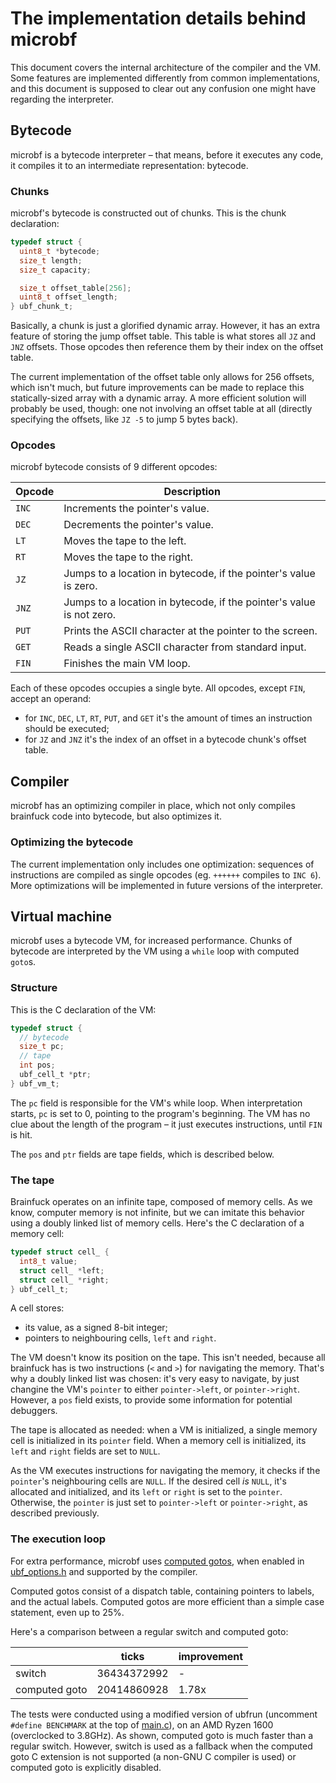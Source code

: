 # The implementation details behind microbf

This document covers the internal architecture of the compiler and the VM.
Some features are implemented differently from common implementations, and this
document is supposed to clear out any confusion one might have regarding the
interpreter.

## Bytecode

microbf is a bytecode interpreter – that means, before it executes any code, it
compiles it to an intermediate representation: bytecode.

### Chunks

microbf's bytecode is constructed out of chunks. This is the chunk declaration:
```c
typedef struct {
  uint8_t *bytecode;
  size_t length;
  size_t capacity;

  size_t offset_table[256];
  uint8_t offset_length;
} ubf_chunk_t;
```
Basically, a chunk is just a glorified dynamic array. However, it has an extra
feature of storing the jump offset table.
This table is what stores all `JZ` and `JNZ` offsets. Those opcodes then
reference them by their index on the offset table.

The current implementation of the offset table only allows for 256 offsets,
which isn't much, but future improvements can be made to replace this
statically-sized array with a dynamic array. A more efficient solution will
probably be used, though: one not involving an offset table at all (directly
specifying the offsets, like `JZ -5` to jump 5 bytes back).

### Opcodes

microbf bytecode consists of 9 different opcodes:

| Opcode | Description |
| --- | --- |
| `INC` | Increments the pointer's value. |
| `DEC` | Decrements the pointer's value. |
| `LT` | Moves the tape to the left. |
| `RT` | Moves the tape to the right. |
| `JZ` | Jumps to a location in bytecode, if the pointer's value is zero. |
| `JNZ` | Jumps to a location in bytecode, if the pointer's value is not zero. |
| `PUT` | Prints the ASCII character at the pointer to the screen. |
| `GET` | Reads a single ASCII character from standard input. |
| `FIN` | Finishes the main VM loop. |

Each of these opcodes occupies a single byte. All opcodes, except `FIN`, accept
an operand:
 - for `INC`, `DEC`, `LT`, `RT`, `PUT`, and `GET` it's the amount of times an
   instruction should be executed;
 - for `JZ` and `JNZ` it's the index of an offset in a bytecode chunk's offset
   table.

## Compiler

microbf has an optimizing compiler in place, which not only compiles brainfuck
code into bytecode, but also optimizes it.

### Optimizing the bytecode

The current implementation only includes one optimization: sequences of
instructions are compiled as single opcodes (eg. `++++++` compiles to `INC 6`).
More optimizations will be implemented in future versions of the interpreter.

## Virtual machine

microbf uses a bytecode VM, for increased performance. Chunks of bytecode are
interpreted by the VM using a `while` loop with computed `goto`s.

### Structure

This is the C declaration of the VM:

```c
typedef struct {
  // bytecode
  size_t pc;
  // tape
  int pos;
  ubf_cell_t *ptr;
} ubf_vm_t;
```

The `pc` field is responsible for the VM's while loop. When interpretation
starts, `pc` is set to 0, pointing to the program's beginning. The VM has
no clue about the length of the program – it just executes instructions,
until `FIN` is hit.

The `pos` and `ptr` fields are tape fields, which is described below.

### The tape

Brainfuck operates on an infinite tape, composed of memory cells. As we know,
computer memory is not infinite, but we can imitate this behavior using a
doubly linked list of memory cells. Here's the C declaration of a memory cell:

```c
typedef struct cell_ {
  int8_t value;
  struct cell_ *left;
  struct cell_ *right;
} ubf_cell_t;
```

A cell stores:
 - its value, as a signed 8-bit integer;
 - pointers to neighbouring cells, `left` and `right`.

The VM doesn't know its position on the tape. This isn't needed, because all
brainfuck has is two instructions (`<` and `>`) for navigating the memory.
That's why a doubly linked list was chosen: it's very easy to navigate, by just
changine the VM's `pointer` to either `pointer->left`, or `pointer->right`.
However, a `pos` field exists, to provide some information for potential
debuggers.

The tape is allocated as needed: when a VM is initialized, a single memory cell
is initialized in its `pointer` field. When a memory cell is initialized, its
`left` and `right` fields are set to `NULL`.

As the VM executes instructions for navigating the memory, it checks if the
`pointer`'s neighbouring cells are `NULL`. If the desired cell *is* `NULL`,
it's allocated and initialized, and its `left` or `right` is set to the
`pointer`. Otherwise, the `pointer` is just set to `pointer->left` or
`pointer->right`, as described previously.

### The execution loop

For extra performance, microbf uses [computed gotos](https://eli.thegreenplace.net/2012/07/12/computed-goto-for-efficient-dispatch-tables),
when enabled in [ubf_options.h](/src/libubf/ubf_options.h) and supported by the
compiler.

Computed gotos consist of a dispatch table, containing pointers to labels, and
the actual labels. Computed gotos are more efficient than a simple case
statement, even up to 25%.

Here's a comparison between a regular switch and computed goto:

|  | ticks | improvement |
| --- | --- | --- |
| switch | 36434372992 | - |
| computed goto | 20414860928 | 1.78x |

The tests were conducted using a modified version of ubfrun (uncomment
`#define BENCHMARK` at the top of [main.c](/src/ubfrun/main.c)), on an AMD Ryzen
1600 (overclocked to 3.8GHz). As shown,
computed goto is much faster than a regular switch. However, switch is used as a
fallback when the computed goto C extension is not supported (a non-GNU C
compiler is used) or computed goto is explicitly disabled.
